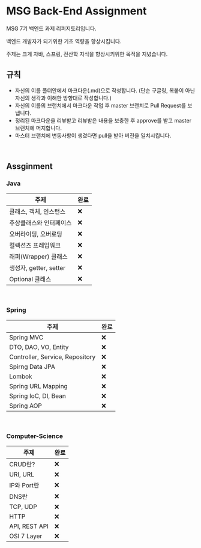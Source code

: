 # MSG Back-End Assignment

MSG 7기 백엔드 과제 리퍼지토리입니다.

백엔드 개발자가 되기위한 기초 역량을 향상시킵니다.

주제는 크게 자바, 스프링, 전산학 지식을 향상시키위한 목적을 지녔습니다.

## 규칙
- 자신의 이름 폴더안에서 마크다운(.md)으로 작성합니다. (단순 구글링, 복붙이 아닌 자신의 생각과 이해한 방향대로 작성합니다.)
- 자신의 이름의 브랜치에서 마크다운 작업 후 master 브랜치로 Pull Request를 보냅니다.
- 정리된 마크다운을 리뷰받고 리뷰받은 내용을 보충한 후 approve를 받고 master 브랜치에 머지합니다.
- 마스터 브랜치에 변동사항이 생겼다면 pull을 받아 버전을 일치시킵니다.

<br>

## Assginment


### Java
주제 | 완료 |
--|--
클래스, 객체, 인스턴스 | ❌
추상클래스와 인터페이스 | ❌
오버라이딩, 오버로딩 | ❌
컬렉션즈 프레임워크 | ❌
래퍼(Wrapper) 클래스 | ❌
생성자, getter, setter |  ❌
Optional 클래스 | ❌

<br>

### Spring
주제 | 완료 |
--|--
Spring MVC | ❌
DTO, DAO, VO, Entity | ❌
Controller, Service, Repository | ❌
Spirng Data JPA | ❌
Lombok | ❌
Spring URL Mapping | ❌
Spring IoC, DI, Bean | ❌
Spring AOP | ❌


<br>

### Computer-Science
주제 | 완료 |
--|--
CRUD란? | ❌
URI, URL | ❌
IP와 Port란 | ❌
DNS란 | ❌
TCP, UDP | ❌
HTTP | ❌
API, REST API | ❌
OSI 7 Layer | ❌
